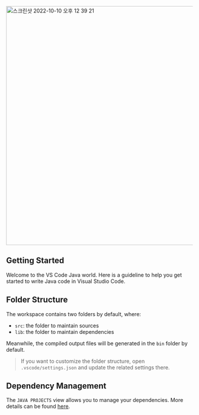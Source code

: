 <img width="646" alt="스크린샷 2022-10-10 오후 12 39 21" src="https://user-images.githubusercontent.com/56868605/194796282-63a86c7d-4f3f-4cea-ad4e-04adda1655dd.png">

## Getting Started

Welcome to the VS Code Java world. Here is a guideline to help you get started to write Java code in Visual Studio Code.

## Folder Structure

The workspace contains two folders by default, where:

- `src`: the folder to maintain sources
- `lib`: the folder to maintain dependencies

Meanwhile, the compiled output files will be generated in the `bin` folder by default.

> If you want to customize the folder structure, open `.vscode/settings.json` and update the related settings there.

## Dependency Management

The `JAVA PROJECTS` view allows you to manage your dependencies. More details can be found [here](https://github.com/microsoft/vscode-java-dependency#manage-dependencies).

